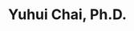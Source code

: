 ---
title: "Yuhui Chai, Ph.D."
presenter_id: yuhui_chai
position: Postdoctoral Fellow
start_date: 2016
end_date: 2022
email: 
phone: 
photo: assets/images/yuhui_framed.png
status: former
layout: member 
---